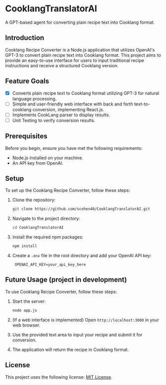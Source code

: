 # CooklangTranslatorAI
A GPT-based agent for converting plain recipe text into Cooklang format.

## Introduction
Cooklang Recipe Converter is a Node.js application that utilizes OpenAI's GPT-3 to convert plain recipe text into Cooklang format. This project aims to provide an easy-to-use interface for users to input traditional recipe instructions and receive a structured Cooklang version.

## Feature Goals
- [x] Converts plain recipe text to Cooklang format utilizing GPT-3 for natural language processing.
- [ ] Simple and user-friendly web interface with back and forth text-to-cooklang conversion, implementing React.js.
- [ ] Implements CookLang parser to display results.
- [ ] Unit Testing to verify conversion results.

## Prerequisites
Before you begin, ensure you have met the following requirements:
- Node.js installed on your machine.
- An API key from OpenAI.

## Setup
To set up the Cooklang Recipe Converter, follow these steps:

1. Clone the repository:
   ```bash
   git clone https://github.com/scohen40/CooklangTranslatorAI.git

2. Navigate to the project directory:
   ```bash
   cd CooklangTranslatorAI

3. Install the required npm packages:
   ```bash
   npm install

4. Create a `.env` file in the root directory and add your OpenAI API key:
   ```plaintext
    OPENAI_API_KEY=your_api_key_here

## Future Usage (project in development)
To use Cooklang Recipe Converter, follow these steps:

1. Start the server:
   ```bash
   node app.js

2. (If a web interface is implemented) Open `http://localhost:3000` in your web browser.

3. Use the provided text area to input your recipe and submit it for conversion.

4. The application will return the recipe in Cooklang format.

## License
This project uses the following license: [MIT License](LICENCE.md).



